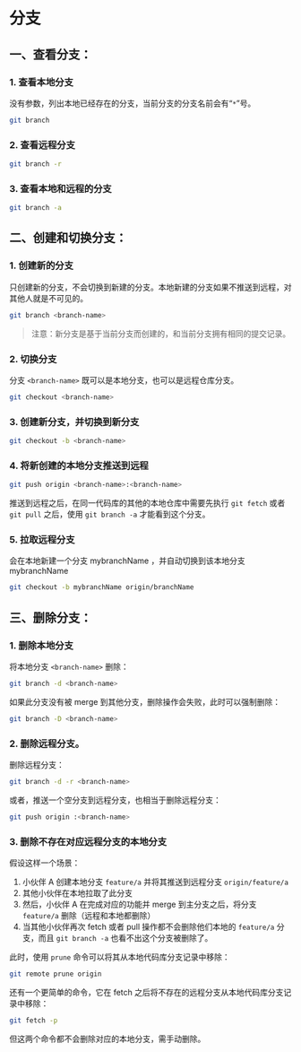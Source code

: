 # 分支

## 一、查看分支：

### 1. 查看本地分支
没有参数，列出本地已经存在的分支，当前分支的分支名前会有“`*`”号。

```bash
git branch
```

### 2. 查看远程分支

```bash
git branch -r
```

### 3. 查看本地和远程的分支

```bash
git branch -a
```

## 二、创建和切换分支：

### 1. 创建新的分支

只创建新的分支，不会切换到新建的分支。本地新建的分支如果不推送到远程，对其他人就是不可见的。

```bash
git branch <branch-name>
```

> 注意：新分支是基于当前分支而创建的，和当前分支拥有相同的提交记录。

### 2. 切换分支

分支 `<branch-name>` 既可以是本地分支，也可以是远程仓库分支。

```bash
git checkout <branch-name>
```

### 3. 创建新分支，并切换到新分支

```bash
git checkout -b <branch-name>
```

### 4. 将新创建的本地分支推送到远程

```bash
git push origin <branch-name>:<branch-name>
```

推送到远程之后，在同一代码库的其他的本地仓库中需要先执行 `git fetch` 或者 `git pull` 之后，使用 `git branch -a` 才能看到这个分支。

### 5. 拉取远程分支

会在本地新建一个分支 mybranchName ，并自动切换到该本地分支 mybranchName

```bash
git checkout -b mybranchName origin/branchName
```


## 三、删除分支：

### 1. 删除本地分支

将本地分支 `<branch-name>` 删除：

```bash
git branch -d <branch-name>
```

如果此分支没有被 merge 到其他分支，删除操作会失败，此时可以强制删除：

```bash
git branch -D <branch-name>
```

### 2. 删除远程分支。

删除远程分支：

```bash
git branch -d -r <branch-name>
```

或者，推送一个空分支到远程分支，也相当于删除远程分支：

```bash
git push origin :<branch-name>
```

### 3. 删除不存在对应远程分支的本地分支

假设这样一个场景：

1. 小伙伴 A 创建本地分支 `feature/a` 并将其推送到远程分支 `origin/feature/a`
2. 其他小伙伴在本地拉取了此分支
3. 然后，小伙伴 A 在完成对应的功能并 merge 到主分支之后，将分支 `feature/a` 删除（远程和本地都删除）
4. 当其他小伙伴再次 fetch 或者 pull 操作都不会删除他们本地的 `feature/a` 分支，而且 `git branch -a` 也看不出这个分支被删除了。

此时，使用 `prune` 命令可以将其从本地代码库分支记录中移除：

```bash
git remote prune origin
```

还有一个更简单的命令，它在 fetch 之后将不存在的远程分支从本地代码库分支记录中移除：

```bash
git fetch -p
```

但这两个命令都不会删除对应的本地分支，需手动删除。
